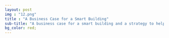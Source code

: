 ```yaml
---
layout: post
img : "12.png"
title : "A Business Case for a Smart Building"
sub-title: "A business case for a smart building and a strategy to help you get there."
bg_color: red;
---
```

